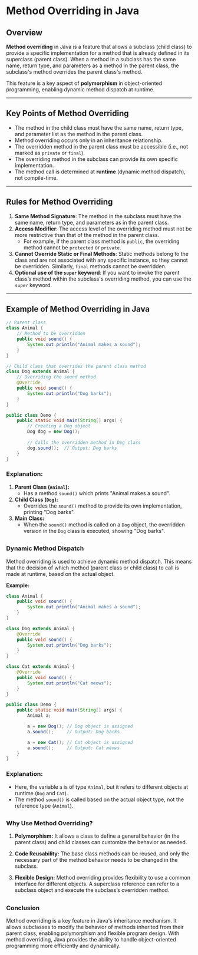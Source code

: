 # Method Overriding in Java

## Overview

**Method overriding** in Java is a feature that allows a subclass (child class) to provide a specific implementation for a method that is already defined in its superclass (parent class). When a method in a subclass has the same name, return type, and parameters as a method in the parent class, the subclass's method overrides the parent class's method.

This feature is a key aspect of **polymorphism** in object-oriented programming, enabling dynamic method dispatch at runtime.

---

## Key Points of Method Overriding
- The method in the child class must have the same name, return type, and parameter list as the method in the parent class.
- Method overriding occurs only in an inheritance relationship.
- The overridden method in the parent class must be accessible (i.e., not marked as `private` or `final`).
- The overriding method in the subclass can provide its own specific implementation.
- The method call is determined at **runtime** (dynamic method dispatch), not compile-time.

---

## Rules for Method Overriding
1. **Same Method Signature**: The method in the subclass must have the same name, return type, and parameters as in the parent class.
2. **Access Modifier**: The access level of the overriding method must not be more restrictive than that of the method in the parent class.
   - For example, if the parent class method is `public`, the overriding method cannot be `protected` or `private`.
3. **Cannot Override Static or Final Methods**: Static methods belong to the class and are not associated with any specific instance, so they cannot be overridden. Similarly, `final` methods cannot be overridden.
4. **Optional use of the `super` keyword**: If you want to invoke the parent class’s method within the subclass's overriding method, you can use the `super` keyword.

---

## Example of Method Overriding in Java

```java
// Parent class
class Animal {
    // Method to be overridden
    public void sound() {
        System.out.println("Animal makes a sound");
    }
}

// Child class that overrides the parent class method
class Dog extends Animal {
    // Overriding the sound method
    @Override
    public void sound() {
        System.out.println("Dog barks");
    }
}

public class Demo {
    public static void main(String[] args) {
        // Creating a Dog object
        Dog dog = new Dog();
        
        // Calls the overridden method in Dog class
        dog.sound();  // Output: Dog barks
    }
}
```

### Explanation:
1. **Parent Class (`Animal`):**
    - Has a method `sound()` which prints "Animal makes a sound".
2. **Child Class (`Dog`):**
    - Overrides the `sound()` method to provide its own implementation, printing "Dog barks".
3. **Main Class:**
    - When the `sound()` method is called on a `Dog` object, the overridden version in the `Dog` class is executed, showing "Dog barks".

## 

### Dynamic Method Dispatch
Method overriding is used to achieve dynamic method dispatch. This means that the decision of which method (parent class or child class) to call is made at runtime, based on the actual object.

**Example:**
```java
class Animal {
    public void sound() {
        System.out.println("Animal makes a sound");
    }
}

class Dog extends Animal {
    @Override
    public void sound() {
        System.out.println("Dog barks");
    }
}

class Cat extends Animal {
    @Override
    public void sound() {
        System.out.println("Cat meows");
    }
}

public class Demo {
    public static void main(String[] args) {
        Animal a;

        a = new Dog(); // Dog object is assigned
        a.sound();     // Output: Dog barks

        a = new Cat(); // Cat object is assigned
        a.sound();     // Output: Cat meows
    }
}
```
### Explanation:
- Here, the variable `a` is of type `Animal`, but it refers to different objects at runtime (`Dog` and `Cat`).
- The method `sound()` is called based on the actual object type, not the reference type (`Animal`).

## 
 
### Why Use Method Overriding?
1. **Polymorphism:** It allows a class to define a general behavior (in the parent class) and child classes can customize the behavior as needed.

2. **Code Reusability:** The base class methods can be reused, and only the necessary part of the method behavior needs to be changed in the subclass.

3. **Flexible Design:** Method overriding provides flexibility to use a common interface for different objects. A superclass reference can refer to a subclass object and execute the subclass’s overridden method.

##

### Conclusion
Method overriding is a key feature in Java's inheritance mechanism. It allows subclasses to modify the behavior of methods inherited from their parent class, enabling polymorphism and flexible program design. With method overriding, Java provides the ability to handle object-oriented programming more efficiently and dynamically.